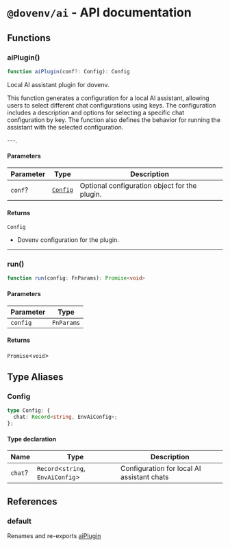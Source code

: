 # `@dovenv/ai` - API documentation

## Functions

### aiPlugin()

```ts
function aiPlugin(conf?: Config): Config
```

Local AI assistant plugin for dovenv.

This function generates a configuration for a local AI assistant, allowing
users to select different chat configurations using keys. The configuration
includes a description and options for selecting a specific chat configuration
by key. The function also defines the behavior for running the assistant
with the selected configuration.

---.

#### Parameters

| Parameter | Type | Description |
| ------ | ------ | ------ |
| `conf`? | [`Config`](#config) | Optional configuration object for the plugin. |

#### Returns

`Config`

- Dovenv configuration for the plugin.

***

### run()

```ts
function run(config: FnParams): Promise<void>
```

#### Parameters

| Parameter | Type |
| ------ | ------ |
| `config` | `FnParams` |

#### Returns

`Promise`\<`void`\>

## Type Aliases

### Config

```ts
type Config: {
  chat: Record<string, EnvAiConfig>;
};
```

#### Type declaration

| Name | Type | Description |
| ------ | ------ | ------ |
| `chat`? | `Record`\<`string`, `EnvAiConfig`\> | Configuration for local AI assistant chats |

## References

### default

Renames and re-exports [aiPlugin](#aiplugin)
